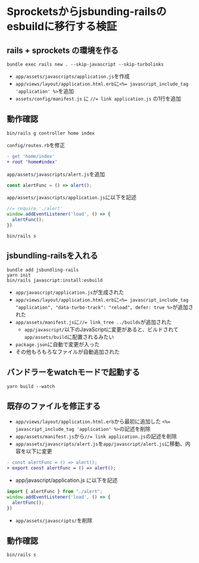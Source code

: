 # Sprocketsからjsbunding-railsのesbuildに移行する検証

## rails + sprockets の環境を作る

```shell
bundle exec rails new . --skip-javascript --skip-turbolinks
```

- `app/assets/javascripts/application.js`を作成
- `app/views/layout/application.html.erb`に`<%= javascript_include_tag 'application' %>`を追加
- `assets/config/manifest.js` に `//= link application.js` の1行を追加

## 動作確認

```shell
bin/rails g controller home index
```

`config/routes.rb`を修正
```diff
- get 'home/index'
+ root 'home#index'
```

`app/assets/javascripts/alert.js`を追加
```js
const alertFunc = () => alert();
```

`app/assets/javascripts/application.js`に以下を記述
```js
//= require './alert'
window.addEventListener('load', () => {
  alertFunc();
})
```

```shell
bin/rails s
```

## jsbundling-railsを入れる

```shell
bundle add jsbundling-rails
yarn init
bin/rails javascript:install:esbuild
```

- `app/javascript/application.js`が生成された
- `app/views/layout/application.html.erb`に`<%= javascript_include_tag "application", "data-turbo-track": "reload", defer: true %>`が追加された
- `app/assets/manifest.js`に`//= link_tree ../builds`が追加された
  - `app/javascript/`以下のJavaScriptに変更があると、ビルドされて`app/assets/build`に配置されるみたい
- `package.json`に自動で変更が入った
- その他もろもろなファイルが自動追加された

## バンドラーをwatchモードで起動する

```shell
yarn build --watch
```

## 既存のファイルを修正する

- `app/views/layout/application.html.erb`から最初に追加した `<%= javascript_include_tag 'application' %>`の記述を削除 
- `app/assets/manifest.js`から`//= link application.js`の記述を削除 
- `app/assets/javascripts/alert.js`を`app/javascript/alert.js`に移動、内容を以下に変更
```diff
- const alertFunc = () => alert();
+ export const alertFunc = () => alert();
```
- app/javascript/application.js に以下を記述
```javascript
import { alertFunc } from "./alert";
window.addEventListener('load', () => {
  alertFunc();
})
```
- `app/assets/javascripts/`を削除

## 動作確認

```shell
bin/rails s
```
